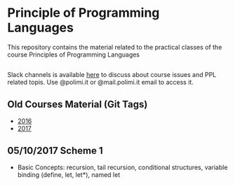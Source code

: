 # Principle of Programming Languages

This repository contains the material related to the practical classes of the course Principles of Programming Languages

##

Slack channels is available [here](https://ppl-course.slack.com) to discuss about course issues and PPL related topis. Use @polimi.it or @mail.polimi.it email to access it.


## Old Courses Material (Git Tags)

-  [2016](https://github.com/riccardotommasini/plp/releases/tag/2016) 
-  [2017](https://github.com/riccardotommasini/plp/releases/tag/2017) 

## 05/10/2017 Scheme 1 
- Basic Concepts: recursion, tail recursion, conditional structures, variable binding (define, let, let*), named let



